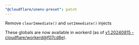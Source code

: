 ```yaml
---
"@cloudflare/unenv-preset": patch
---
```


Remove `clearImmediate()` and `setImmediate()` injects

These globals are now available in workerd (as of [v1.20240815 - cloudflare/workerd@f07cd8e](https://github.com/cloudflare/workerd/commit/f07cd8e40f53f1607fb1502916a7fe1f9f2b2862)).

